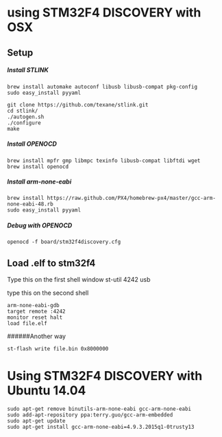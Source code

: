 # using STM32F4 DISCOVERY with OSX

## Setup
##### Install STLINK

	brew install automake autoconf libusb libusb-compat pkg-config
	sudo easy_install pyyaml

	git clone https://github.com/texane/stlink.git
	cd stlink/
	./autogen.sh
	./configure
	make

##### Install OPENOCD
	
	brew install mpfr gmp libmpc texinfo libusb-compat libftdi wget
	brew install openocd
	
##### Install arm-none-eabi

	brew install https://raw.github.com/PX4/homebrew-px4/master/gcc-arm-none-eabi-48.rb
	sudo easy_install pyyaml
	
##### Debug with OPENOCD
	
	openocd -f board/stm32f4discovery.cfg
	
## Load .elf to stm32f4
	
Type this on the first shell window
	st-util 4242 usb

type this on the second shell
	
	arm-none-eabi-gdb
	target remote :4242
	monitor reset halt
	load file.elf

######Another way

	st-flash write file.bin 0x8000000

# Using STM32F4 DISCOVERY with Ubuntu 14.04

	sudo apt-get remove binutils-arm-none-eabi gcc-arm-none-eabi
	sudo add-apt-repository ppa:terry.guo/gcc-arm-embedded
	sudo apt-get update
	sudo apt-get install gcc-arm-none-eabi=4.9.3.2015q1-0trusty13